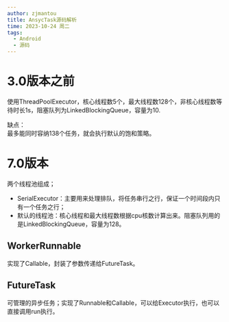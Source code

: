```yaml
---
author: zjmantou
title: AnsycTask源码解析
time: 2023-10-24 周二
tags:
  - Android
  - 源码
---
```


# 3.0版本之前

使用ThreadPoolExecutor，核心线程数5个，最大线程数128个，非核心线程数等待时长1s，阻塞队列为LinkedBlockingQueue，容量为10.

缺点：  
最多能同时容纳138个任务，就会执行默认的饱和策略。  

# 7.0版本

两个线程池组成；
- SerialExecutor：主要用来处理排队，将任务串行之行，保证一个时间段内只有一个任务之行；
- 默认的线程池：核心线程和最大线程数根据cpu核数计算出来。阻塞队列用的是LinkedBlockingQueue，容量为128。

## WorkerRunnable

实现了Callable，封装了参数传递给FutureTask。

## FutureTask

可管理的异步任务；实现了Runnable和Callable，可以给Executor执行，也可以直接调用run执行。